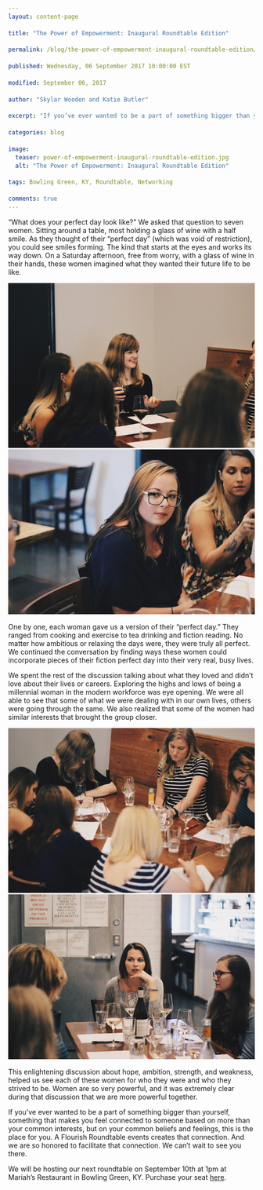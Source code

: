 ```yaml
---
layout: content-page

title: "The Power of Empowerment: Inaugural Roundtable Edition"

permalink: /blog/the-power-of-empowerment-inaugural-roundtable-edition/

published: Wednesday, 06 September 2017 10:00:00 EST

modified: September 06, 2017

author: "Skylar Wooden and Katie Butler"

excerpt: "If you’ve ever wanted to be a part of something bigger than yourself, something that makes you feel connected to someone based on more than your common interests, but on your common beliefs and feelings, this is the place for you."

categories: blog

image:
  teaser: power-of-empowerment-inaugural-roundtable-edition.jpg
  alt: "The Power of Empowerment: Inaugural Roundtable Edition"

tags: Bowling Green, KY, Roundtable, Networking

comments: true
---
```


“What does your perfect day look like?” We asked that question to seven women. Sitting around a table, most holding a glass of wine with a half smile. As they thought of their “perfect day” (which was void of restriction), you could see smiles forming. The kind that starts at the eyes and works its way down. On a Saturday afternoon, free from worry, with a glass of wine in their hands, these women imagined what they wanted their future life to be like. 

<div class="row">
  <div class="col-sm-6">
    <img class="img-fluid" src="/images/posts/power-of-empowerment/roundtable-event1.jpg" alt="Image from August Roundtable Event">
  </div>
  <div class="col-sm-6">
    <img class="img-fluid" src="/images/posts/power-of-empowerment/roundtable-event2.jpg" alt="Image from August Roundtable Event">
  </div>
</div>

One by one, each woman gave us a version of their “perfect day.” They ranged from cooking and exercise to tea drinking and fiction reading. No matter how ambitious or relaxing the days were, they were truly all perfect. We continued the conversation by finding ways these women could incorporate pieces of their fiction perfect day into their very real, busy lives. 

We spent the rest of the discussion talking about what they loved and didn’t love about their lives or careers. Exploring the highs and lows of being a millennial woman in the modern workforce was eye opening. We were all able to see that some of what we were dealing with in our own lives, others were going through the same. We also realized that some of the women had similar interests that brought the group closer.

<div class="row">
  <div class="col-sm-6">
    <img class="img-fluid" src="/images/posts/power-of-empowerment/roundtable-event3.jpg" alt="Image from August Roundtable Event">
  </div>
  <div class="col-sm-6">
    <img class="img-fluid" src="/images/posts/power-of-empowerment/roundtable-event4.jpg" alt="Image from August Roundtable Event">
  </div>
</div>

This enlightening discussion about hope, ambition, strength, and weakness, helped us see each of these women for who they were and who they strived to be. Women are so very powerful, and it was extremely clear during that discussion that we are more powerful together. 

If you’ve ever wanted to be a part of something bigger than yourself, something that makes you feel connected to someone based on more than your common interests, but on your common beliefs and feelings, this is the place for you. A Flourish Roundtable events creates that connection. And we are so honored to facilitate that connection. We can’t wait to see you there. 

We will be hosting our next roundtable on September 10th at 1pm at Mariah’s Restaurant in Bowling Green, KY. Purchase your seat <a href="https://10to8.com/book/ebokwa-free/282475/" target="_blank">here</a>.
